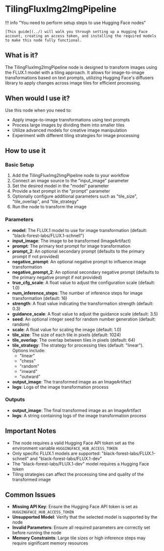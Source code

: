 # TilingFluxImg2ImgPipeline

!!! info "You need to perform setup steps to use Hugging Face nodes"

    [This guide](../) will walk you through setting up a Hugging Face account, creating an access token, and installing the required models to make this node fully functional.

## What is it?

The TilingFluxImg2ImgPipeline node is designed to transform images using the FLUX.1 model with a tiling approach. It allows for image-to-image transformations based on text prompts, utilizing Hugging Face's diffusers library to apply changes across image tiles for efficient processing.

## When would I use it?

Use this node when you need to:

- Apply image-to-image transformations using text prompts
- Process large images by dividing them into smaller tiles
- Utilize advanced models for creative image manipulation
- Experiment with different tiling strategies for image processing

## How to use it

### Basic Setup

1. Add the TilingFluxImg2ImgPipeline node to your workflow
1. Connect an image source to the "input_image" parameter
1. Set the desired model in the "model" parameter
1. Provide a text prompt in the "prompt" parameter
1. Optionally configure additional parameters such as "tile_size", "tile_overlap", and "tile_strategy"
1. Run the node to transform the image

### Parameters

- **model**: The FLUX.1 model to use for image transformation (default: "black-forest-labs/FLUX.1-schnell")
- **input_image**: The image to be transformed (ImageArtifact)
- **prompt**: The primary text prompt for image transformation
- **prompt_2**: An optional secondary prompt (defaults to the primary prompt if not provided)
- **negative_prompt**: An optional negative prompt to influence image transformation
- **negative_prompt_2**: An optional secondary negative prompt (defaults to the primary negative prompt if not provided)
- **true_cfg_scale**: A float value to adjust the configuration scale (default: 1.0)
- **num_inference_steps**: The number of inference steps for image transformation (default: 16)
- **strength**: A float value indicating the transformation strength (default: 0.3)
- **guidance_scale**: A float value to adjust the guidance scale (default: 3.5)
- **seed**: An optional integer seed for random number generation (default: random)
- **scale**: A float value for scaling the image (default: 1.0)
- **tile_size**: The size of each tile in pixels (default: 1024)
- **tile_overlap**: The overlap between tiles in pixels (default: 64)
- **tile_strategy**: The strategy for processing tiles (default: "linear"). Options include:
    - "linear"
    - "chess"
    - "random"
    - "inward"
    - "outward"
- **output_image**: The transformed image as an ImageArtifact
- **logs**: Logs of the image transformation process

### Outputs

- **output_image**: The final transformed image as an ImageArtifact
- **logs**: A string containing logs of the image transformation process

## Important Notes

- The node requires a valid Hugging Face API token set as the environment variable `HUGGINGFACE_HUB_ACCESS_TOKEN`
- Only specific FLUX.1 models are supported: "black-forest-labs/FLUX.1-schnell" and "black-forest-labs/FLUX.1-dev"
- The "black-forest-labs/FLUX.1-dev" model requires a Hugging Face token
- Tiling strategies can affect the processing time and quality of the transformed image

## Common Issues

- **Missing API Key**: Ensure the Hugging Face API token is set as `HUGGINGFACE_HUB_ACCESS_TOKEN`
- **Unsupported Model**: Verify that the selected model is supported by the node
- **Invalid Parameters**: Ensure all required parameters are correctly set before running the node
- **Memory Constraints**: Large tile sizes or high inference steps may require significant memory resources
